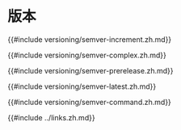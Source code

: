 
# 版本

{{#include versioning/semver-increment.zh.md}}

{{#include versioning/semver-complex.zh.md}}

{{#include versioning/semver-prerelease.zh.md}}

{{#include versioning/semver-latest.zh.md}}

{{#include versioning/semver-command.zh.md}}

{{#include ../links.zh.md}}
